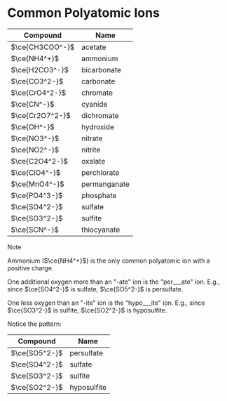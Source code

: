 # Common Polyatomic Ions

| Compound        | Name         |
| --------------- | ------------ |
| $\ce{CH3COO^-}$ | acetate      |
| $\ce{NH4^+}$    | ammonium     |
| $\ce{H2CO3^-}$  | bicarbonate  |
| $\ce{CO3^2-}$   | carbonate    |
| $\ce{CrO4^2-}$  | chromate     |
| $\ce{CN^-}$     | cyanide      |
| $\ce{Cr2O7^2-}$ | dichromate   |
| $\ce{OH^-}$     | hydroxide    |
| $\ce{NO3^-}$    | nitrate      |
| $\ce{NO2^-}$    | nitrite      |
| $\ce{C2O4^2-}$  | oxalate      |
| $\ce{ClO4^-}$   | perchlorate  |
| $\ce{MnO4^-}$   | permanganate |
| $\ce{PO4^3-}$   | phosphate    |
| $\ce{SO4^2-}$   | sulfate      |
| $\ce{SO3^2-}$   | sulfite      |
| $\ce{SCN^-}$    | thiocyanate  |

> [!note]
> Ammonium  ($\ce{NH4^+}$) is the only common polyatomic ion with a positive charge.

One additional oxygen more than an "-ate" ion is the "per___ate" ion. E.g., since $\ce{SO4^2-}$ is sulfate, $\ce{SO5^2-}$ is persulfate.

One less oxygen than an "-ite" ion is the "hypo___ite" ion. E.g., since $\ce{SO3^2-}$ is sulfite, $\ce{SO2^2-}$ is hyposulfite.

Notice the pattern:

| Compound      | Name        |
| ------------- | ----------- |
| $\ce{SO5^2-}$ | persulfate  |
| $\ce{SO4^2-}$ | sulfate     |
| $\ce{SO3^2-}$ | sulfite     |
| $\ce{SO2^2-}$ | hyposulfite |
